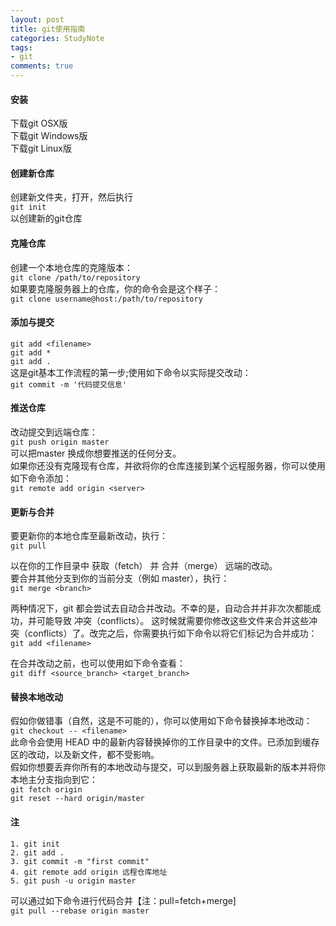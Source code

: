 ```yaml
---
layout: post
title: git使用指南
categories: StudyNote
tags:
- git
comments: true
---
```



#### 安装    

下载git OSX版     
下载git Windows版     
下载git Linux版        


#### 创建新仓库         
创建新文件夹，打开，然后执行         
```git init ```      
以创建新的git仓库          

#### 克隆仓库      
创建一个本地仓库的克隆版本：          
```git clone /path/to/repository ```          
如果要克隆服务器上的仓库，你的命令会是这个样子：         
```git clone username@host:/path/to/repository ```        

#### 添加与提交               
```git add <filename>```           
```git add * ```                   
```git add . ```       
这是git基本工作流程的第一步;使用如下命令以实际提交改动：               
```git commit -m '代码提交信息' ```      

#### 推送仓库       

改动提交到远端仓库：    
```git push origin master ```    
可以把master 换成你想要推送的任何分支。        
如果你还没有克隆现有仓库，并欲将你的仓库连接到某个远程服务器，你可以使用如下命令添加：      
```git remote add origin <server>  ```      

#### 更新与合并       

要更新你的本地仓库至最新改动，执行：            
```git pull ```          

以在你的工作目录中 获取（fetch） 并 合并（merge） 远端的改动。              
要合并其他分支到你的当前分支（例如 master），执行：                 
```git merge <branch>```                   

两种情况下，git 都会尝试去自动合并改动。不幸的是，自动合并并非次次都能成功，并可能导致   冲突（conflicts）。 这时候就需要你修改这些文件来合并这些冲突（conflicts）了。改完之后，你需要执行如下命令以将它们标记为合并成功：                
```git add <filename> ```                     

在合并改动之前，也可以使用如下命令查看：               
```git diff <source_branch> <target_branch> ```        

#### 替换本地改动            
假如你做错事（自然，这是不可能的），你可以使用如下命令替换掉本地改动：                 
```git checkout -- <filename>```                     
此命令会使用 HEAD 中的最新内容替换掉你的工作目录中的文件。已添加到缓存区的改动，以及新文件，都不受影响。                         
假如你想要丢弃你所有的本地改动与提交，可以到服务器上获取最新的版本并将你本地主分支指向到它：                   
```git fetch origin```                        
```git reset --hard origin/master  ```                  




#### 注     

```1. git init ```                        
```2. git add . ```                              
```3. git commit -m "first commit"  ```                       
```4. git remote add origin 远程仓库地址```                            
```5. git push -u origin master ```          

可以通过如下命令进行代码合并【注：pull=fetch+merge]                 
```git pull --rebase origin master```               
